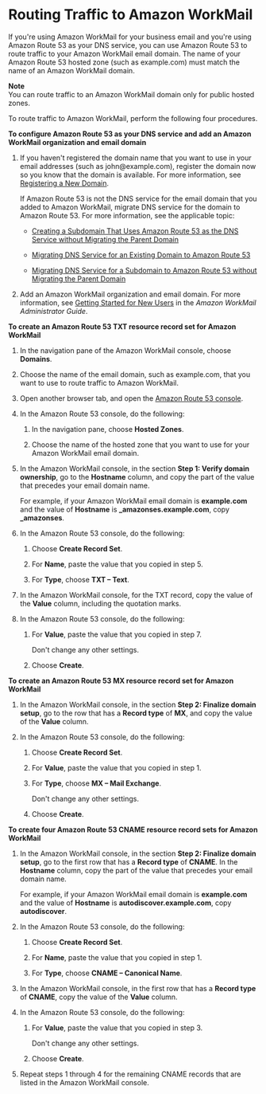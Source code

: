 # Routing Traffic to Amazon WorkMail<a name="routing-to-workmail"></a>

If you're using Amazon WorkMail for your business email and you're using Amazon Route 53 as your DNS service, you can use Amazon Route 53 to route traffic to your Amazon WorkMail email domain\. The name of your Amazon Route 53 hosted zone \(such as example\.com\) must match the name of an Amazon WorkMail domain\.

**Note**  
You can route traffic to an Amazon WorkMail domain only for public hosted zones\.

To route traffic to Amazon WorkMail, perform the following four procedures\.

**To configure Amazon Route 53 as your DNS service and add an Amazon WorkMail organization and email domain**

1. If you haven't registered the domain name that you want to use in your email addresses \(such as john@example\.com\), register the domain now so you know that the domain is available\. For more information, see [Registering a New Domain](domain-register.md)\. 

   If Amazon Route 53 is not the DNS service for the email domain that you added to Amazon WorkMail, migrate DNS service for the domain to Amazon Route 53\. For more information, see the applicable topic:

   + [Creating a Subdomain That Uses Amazon Route 53 as the DNS Service without Migrating the Parent Domain](CreatingNewSubdomain.md)

   + [Migrating DNS Service for an Existing Domain to Amazon Route 53](MigratingDNS.md)

   + [Migrating DNS Service for a Subdomain to Amazon Route 53 without Migrating the Parent Domain](MigratingSubdomain.md)

1. Add an Amazon WorkMail organization and email domain\. For more information, see [Getting Started for New Users](http://docs.aws.amazon.com/workmail/latest/adminguide/getting_started_new_user.html) in the *Amazon WorkMail Administrator Guide*\.

**To create an Amazon Route 53 TXT resource record set for Amazon WorkMail**

1. In the navigation pane of the Amazon WorkMail console, choose **Domains**\.

1. Choose the name of the email domain, such as example\.com, that you want to use to route traffic to Amazon WorkMail\.

1. Open another browser tab, and open the [Amazon Route 53 console](https://console.aws.amazon.com/route53/home)\.

1. In the Amazon Route 53 console, do the following:

   1. In the navigation pane, choose **Hosted Zones**\.

   1. Choose the name of the hosted zone that you want to use for your Amazon WorkMail email domain\.

1. In the Amazon WorkMail console, in the section **Step 1: Verify domain ownership**, go to the **Hostname** column, and copy the part of the value that precedes your email domain name\. 

   For example, if your Amazon WorkMail email domain is **example\.com** and the value of **Hostname** is **\_amazonses\.example\.com**, copy **\_amazonses**\.

1. In the Amazon Route 53 console, do the following:

   1. Choose **Create Record Set**\.

   1. For **Name**, paste the value that you copied in step 5\.

   1. For **Type**, choose **TXT – Text**\.

1. In the Amazon WorkMail console, for the TXT record, copy the value of the **Value** column, including the quotation marks\.

1. In the Amazon Route 53 console, do the following:

   1. For **Value**, paste the value that you copied in step 7\.

      Don't change any other settings\.

   1. Choose **Create**\.

**To create an Amazon Route 53 MX resource record set for Amazon WorkMail**

1. In the Amazon WorkMail console, in the section **Step 2: Finalize domain setup**, go to the row that has a **Record type** of **MX**, and copy the value of the **Value** column\.

1. In the Amazon Route 53 console, do the following:

   1. Choose **Create Record Set**\.

   1. For **Value**, paste the value that you copied in step 1\.

   1. For **Type**, choose **MX – Mail Exchange**\.

      Don't change any other settings\.

   1. Choose **Create**\.

**To create four Amazon Route 53 CNAME resource record sets for Amazon WorkMail**

1. In the Amazon WorkMail console, in the section **Step 2: Finalize domain setup**, go to the first row that has a **Record type** of **CNAME**\. In the **Hostname** column, copy the part of the value that precedes your email domain name\.

   For example, if your Amazon WorkMail email domain is **example\.com** and the value of **Hostname** is **autodiscover\.example\.com**, copy **autodiscover**\.

1. In the Amazon Route 53 console, do the following:

   1. Choose **Create Record Set**\.

   1. For **Name**, paste the value that you copied in step 1\.

   1. For **Type**, choose **CNAME – Canonical Name**\.

1. In the Amazon WorkMail console, in the first row that has a **Record type** of **CNAME**, copy the value of the **Value** column\.

1. In the Amazon Route 53 console, do the following:

   1. For **Value**, paste the value that you copied in step 3\.

      Don't change any other settings\.

   1. Choose **Create**\.

1. Repeat steps 1 through 4 for the remaining CNAME records that are listed in the Amazon WorkMail console\.